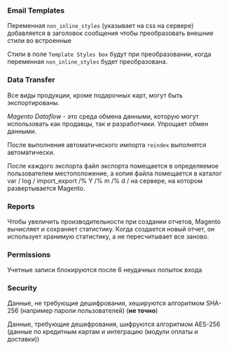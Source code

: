 
### Email Templates

Переменная `non_inline_styles` (указывает на css на сервере) добавляется в заголовок сообщения чтобы преобразовать 
внешние стили во встроенные

Стили в поле `Template Styles box` будут при преобразовании, когда переменная `non_inline_styles` будет преобразована.

### Data Transfer

Все виды продукции, кроме подарочных карт, могут быть экспортированы.

_Magento Dataflow_ - это среда обмена данными, которую могут использовать как продавцы, так и разработчики.
Упрощает обмен данными.

После выполнения автоматического импорта `reindex` выполнятся автоматически.

После каждого экспорта файл экспорта помещается в определяемое пользователем местоположение, а копия файла 
помещается в каталог var / log / import_export /% Y /% m /% d / на сервере, на котором развертывается Magento.

### Reports

Чтобы увеличить производительности при создании отчетов, Magento вычисляет и сохраняет статистику. 
Когда создается новый отчет, он использует хранимую статистику, а не пересчитывает все заново.

### Permissions

Учетные записи блокируются после 6 неудачных попыток входа

### Security

Данные, не требующие дешифрования, хешируются алгоритмом SHA-256 (например пароли пользователей) (__не точно__)

Данные, требующие дешифрования, шифруются алгоритмом AES-256 (данные по кредитным картам и интеграцию (модули оплаты и доставки))